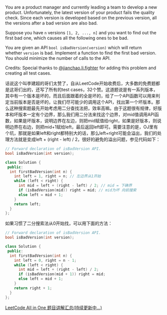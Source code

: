 You are a product manager and currently leading a team to develop a new product. Unfortunately, the latest version of your product fails the quality check. Since each version is developed based on the previous version, all the versions after a bad version are also bad.

Suppose you have `n` versions `[1, 2, ..., n]` and you want to find out the first bad one, which causes all the following ones to be bad.

You are given an API `bool isBadVersion(version)` which will return whether `version` is bad. Implement a function to find the first bad version. You should minimize the number of calls to the API.

Credits: Special thanks to [@jianchao.li.fighter](https://leetcode.com/discuss/user/jianchao.li.fighter) for adding this problem and creating all test cases.

话说这个叫李建超的哥们太赞了，自从LeetCode开始收费后，大多数的免费题都是这哥们出的，还写了所有的test cases，32个赞。这道题说是有一系列版本，其中有一个版本是坏的，而且后面跟着的全是坏的，给了一个API函数可以用来判定当前版本是否是坏的，让我们尽可能少的调用这个API，找出第一个坏版本。那么这种搜索题最先开始考虑用二分查找法把，效率高嘛。由于这题很有规律，好版本和坏版本一定有个边界，那么我们用二分法来找这个边界，对mid值调用API函数，如果是坏版本，说明边界在左边，则把mid赋值给right，如果是好版本，则说明边界在右边，则把mid+1赋给left，最后返回left即可。需要注意的是，OJ里有个坑，那就是如果left和right都特别大的话，那么left+right可能会溢出，我们的处理方法就是变成left + (right - left) / 2，很好的避免的溢出问题，参见代码如下：

```cpp
// Forward declaration of isBadVersion API.
bool isBadVersion(int version);

class Solution {
 public:
  int firstBadVersion(int n) {
    int left = 1, right = n; // 左边界从1开始
    while (left < right) {
      int mid = left + (right - left) / 2; // mid = 下确界
      if (isBadVersion(mid)) right = mid; // mid为坏 向前搜索
      else left = mid + 1;
    }
    return left;
  }
};
```

如果习惯了二分搜索法从0开始找，可以用下面的方法：

```cpp
// Forward declaration of isBadVersion API.
bool isBadVersion(int version);

class Solution {
 public:
  int firstBadVersion(int n) {
    int left = 0, right = n - 1;
    while (left < right) {
      int mid = left + (right - left) / 2;
      if (isBadVersion(mid + 1)) right = mid;
      else left = mid + 1;
    }
    return right + 1;
  }
};
```

[LeetCode All in One 题目讲解汇总(持续更新中...)](http://www.cnblogs.com/grandyang/p/4606334.html)
